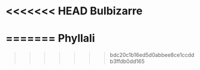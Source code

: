<<<<<<< HEAD
Bulbizarre
==========
=======
Phyllali
========
>>>>>>> bdc20c1b16ed5d0abbee8ce1ccddb3ffdb0dd165
